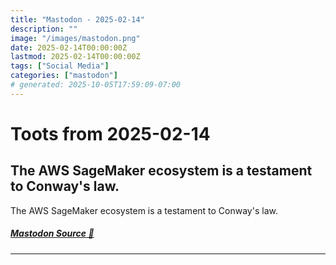 ```yaml
---
title: "Mastodon - 2025-02-14"
description: ""
image: "/images/mastodon.png"
date: 2025-02-14T00:00:00Z
lastmod: 2025-02-14T00:00:00Z
tags: ["Social Media"]
categories: ["mastodon"]
# generated: 2025-10-05T17:59:09-07:00
---
```


# Toots from 2025-02-14

## The AWS SageMaker ecosystem is a testament to Conway's law.

The AWS SageMaker ecosystem is a testament to Conway's law.

##### [Mastodon Source 🐘](https://hachyderm.io/@mweagle/114003635990649108)

---

